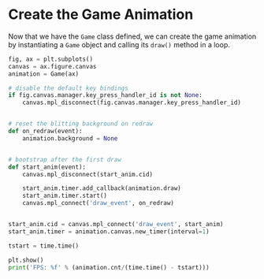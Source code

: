 # Create the Game Animation

Now that we have the `Game` class defined, we can create the game animation by instantiating a `Game` object and calling its `draw()` method in a loop.

```python
fig, ax = plt.subplots()
canvas = ax.figure.canvas
animation = Game(ax)

# disable the default key bindings
if fig.canvas.manager.key_press_handler_id is not None:
    canvas.mpl_disconnect(fig.canvas.manager.key_press_handler_id)


# reset the blitting background on redraw
def on_redraw(event):
    animation.background = None


# bootstrap after the first draw
def start_anim(event):
    canvas.mpl_disconnect(start_anim.cid)

    start_anim.timer.add_callback(animation.draw)
    start_anim.timer.start()
    canvas.mpl_connect('draw_event', on_redraw)


start_anim.cid = canvas.mpl_connect('draw_event', start_anim)
start_anim.timer = animation.canvas.new_timer(interval=1)

tstart = time.time()

plt.show()
print('FPS: %f' % (animation.cnt/(time.time() - tstart)))
```
